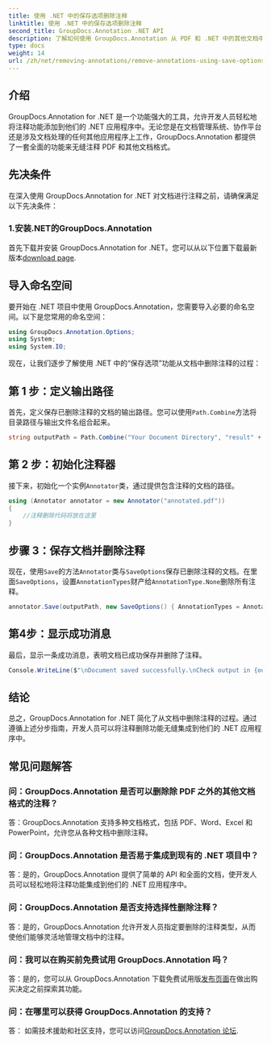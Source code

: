 ```yaml
---
title: 使用 .NET 中的保存选项删除注释
linktitle: 使用 .NET 中的保存选项删除注释
second_title: GroupDocs.Annotation .NET API
description: 了解如何使用 GroupDocs.Annotation 从 PDF 和 .NET 中的其他文档中删除注释。带有代码示例的分步指南。
type: docs
weight: 14
url: /zh/net/removing-annotations/remove-annotations-using-save-options/
---
```

## 介绍

GroupDocs.Annotation for .NET 是一个功能强大的工具，允许开发人员轻松地将注释功能添加到他们的 .NET 应用程序中。无论您是在文档管理系统、协作平台还是涉及文档处理的任何其他应用程序上工作，GroupDocs.Annotation 都提供了一套全面的功能来无缝注释 PDF 和其他文档格式。

## 先决条件

在深入使用 GroupDocs.Annotation for .NET 对文档进行注释之前，请确保满足以下先决条件：

### 1.安装.NET的GroupDocs.Annotation

首先下载并安装 GroupDocs.Annotation for .NET。您可以从以下位置下载最新版本[download page](https://releases.groupdocs.com/annotation/net/).

## 导入命名空间

要开始在 .NET 项目中使用 GroupDocs.Annotation，您需要导入必要的命名空间。以下是您常用的命名空间：

```csharp
using GroupDocs.Annotation.Options;
using System;
using System.IO;
```


现在，让我们逐步了解使用 .NET 中的“保存选项”功能从文档中删除注释的过程：

## 第 1 步：定义输出路径

首先，定义保存已删除注释的文档的输出路径。您可以使用`Path.Combine`方法将目录路径与输出文件名组合起来。

```csharp
string outputPath = Path.Combine("Your Document Directory", "result" + Path.GetExtension("input.pdf"));
```

## 第 2 步：初始化注释器

接下来，初始化一个实例`Annotator`类，通过提供包含注释的文档的路径。

```csharp
using (Annotator annotator = new Annotator("annotated.pdf"))
{
    //注释删除代码将放在这里
}
```

## 步骤 3：保存文档并删除注释

现在，使用`Save`的方法`Annotator`类与`SaveOptions`保存已删除注释的文档。在里面`SaveOptions`，设置`AnnotationTypes`财产给`AnnotationType.None`删除所有注释。

```csharp
annotator.Save(outputPath, new SaveOptions() { AnnotationTypes = AnnotationType.None });
```

## 第4步：显示成功消息

最后，显示一条成功消息，表明文档已成功保存并删除了注释。

```csharp
Console.WriteLine($"\nDocument saved successfully.\nCheck output in {outputPath}.");
```

## 结论

总之，GroupDocs.Annotation for .NET 简化了从文档中删除注释的过程。通过遵循上述分步指南，开发人员可以将注释删除功能无缝集成到他们的 .NET 应用程序中。

## 常见问题解答

### 问：GroupDocs.Annotation 是否可以删除除 PDF 之外的其他文档格式的注释？

答：GroupDocs.Annotation 支持多种文档格式，包括 PDF、Word、Excel 和 PowerPoint，允许您从各种文档中删除注释。

### 问：GroupDocs.Annotation 是否易于集成到现有的 .NET 项目中？

答：是的，GroupDocs.Annotation 提供了简单的 API 和全面的文档，使开发人员可以轻松地将注释功能集成到他们的 .NET 应用程序中。

### 问：GroupDocs.Annotation 是否支持选择性删除注释？

答：是的，GroupDocs.Annotation 允许开发人员指定要删除的注释类型，从而使他们能够灵活地管理文档中的注释。

### 问：我可以在购买前免费试用 GroupDocs.Annotation 吗？

答：是的，您可以从 GroupDocs.Annotation 下载免费试用版[发布页面](https://releases.groupdocs.com/)在做出购买决定之前探索其功能。

### 问：在哪里可以获得 GroupDocs.Annotation 的支持？

答： 如需技术援助和社区支持，您可以访问[GroupDocs.Annotation 论坛](https://forum.groupdocs.com/c/annotation/10).